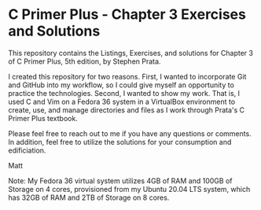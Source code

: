 # C Primer Plus - Chapter 3 Exercises and Solutions

This repository contains the Listings, Exercises, and solutions
for Chapter 3 of C Primer Plus, 5th edition, by Stephen Prata.

I created this repository for two reasons. First, I wanted to
incorporate Git and GitHub into my workflow, so I could give
myself an opportunity to practice the technologies. Second, I
wanted to show my work. That is, I used C and Vim on a Fedora
36 system in a VirtualBox environment to create, use, and
manage directories and files as I work through Prata's C Primer
Plus textbook.

Please feel free to reach out to me if you have any questions
or comments. In addition, feel free to utilize the solutions
for your consumption and edificiation.

Matt

Note: My Fedora 36 virtual system utilizes 4GB of RAM and 100GB
of Storage on 4 cores, provisioned from my Ubuntu 20.04 LTS
system, which has 32GB of RAM and 2TB of Storage on 8 cores.
